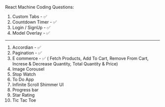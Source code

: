 React Machine Coding Questions:

1. Custom Tabs - ✅
2. Countdown Timer - ✅
3. Login / SignUp - ✅
4. Model Overlay - ✅

---

1. Accordian - ✅
2. Pagination - ✅
3. E commerce - ✅ ( Fetch Products, Add To Cart, Remove From Cart, Increse & Decrease Quantity, Total Quantity & Price)
4. Image Corousel
5. Stop Watch
6. To Do App
7. Infinite Scroll Shimmer UI
8. Progress bar
9. Star Rating
10. Tic Tac Toe
